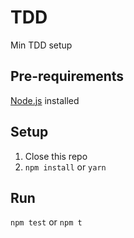 # TDD
Min TDD setup

## Pre-requirements
[Node.js](https://nodejs.org/en) installed

## Setup
1. Close this repo
2. `npm install` or `yarn`

## Run
`npm test` or `npm t`
